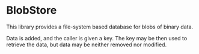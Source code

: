 # BlobStore

This library provides a file-system based database for blobs of binary data.

Data is added, and the caller is given a key. The key may be then used to retrieve the
data, but data may be neither removed nor modified.
